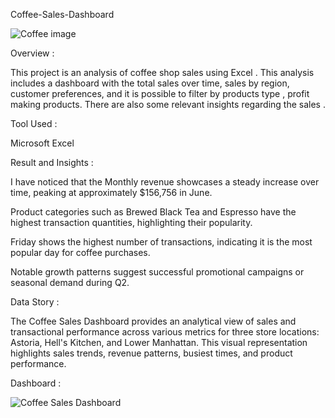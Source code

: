 Coffee-Sales-Dashboard 


 ![Coffee image](https://github.com/user-attachments/assets/6988a12d-c503-4773-bc6b-b9ae389c19bc)

Overview :

This project is an analysis of coffee shop sales using Excel . This analysis includes a dashboard with the total sales over time, sales by region, customer preferences, and it is possible to  filter by products type , profit making products. There are also some relevant insights  regarding the sales . 



Tool Used :

Microsoft Excel 



Result and Insights :

I have noticed that the Monthly revenue showcases a steady increase over time, peaking at approximately $156,756 in June.

Product categories such as Brewed Black Tea and Espresso have the highest transaction quantities, highlighting their popularity.

Friday shows the highest number of transactions, indicating it is the most popular day for coffee purchases.

Notable growth patterns suggest successful promotional campaigns or seasonal demand during Q2.




Data Story :

The Coffee Sales Dashboard provides an analytical view of sales and transactional performance across various metrics for three store locations: Astoria, Hell's Kitchen, and Lower Manhattan. This visual representation highlights sales trends, revenue patterns, busiest times, and product performance.

Dashboard :
 

![Coffee Sales Dashboard](https://github.com/user-attachments/assets/7300b014-59bd-4230-beed-da209f5f7731)










